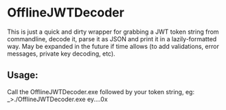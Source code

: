 ﻿# OfflineJWTDecoder

This is just a quick and dirty wrapper for grabbing a JWT token string from commandline, decode it, parse it as JSON and print it in a lazily-formatted way. May be expanded in the future if time allows (to add validations, error messages, private key decoding, etc).


## Usage:

Call the OfflineJWTDecoder.exe followed by your token string, eg: _>./OfflineJWTDecoder.exe ey....0x